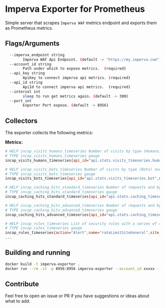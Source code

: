 # Imperva Exporter for Prometheus

Simple server that scrapes `Imperva WAF` metrics endpoint and exports them as Prometheus metrics.

## Flags/Arguments

```sh
  --imperva_endpoint string
        Imperva WAF Api Endpoint. (default -> "https://my.imperva.com")
  --account_id string
        Path under which to expose metrics.  (required)
  --api_key string
        ApiKey to connect imperva api metrics. (required)
  --api_id string
        ApiId to connect imperva api metrics.  (required) 
  --interval int
        sleep to run get metrics again. (default -> 300)
  --port int
        Exporter Port expose. (default -> 8956)
```

## Collectors

The exporter collects the following metrics:

**Metrics:**

```sh
# HELP incap_visits_humans_timeseries Number of visits by type (Humans) over time.
# TYPE incap_visits_humans_timeseries gauge
incap_visits_humans_timeseries{api_id="api.stats.visits_timeseries.human",name="Human visits",site_name="xxx.xxx.xxx"} xx

# HELP incap_visits_bots_timeseries Number of visits by type (Bots) over time.
# TYPE incap_visits_bots_timeseries gauge
incap_visits_bots_timeseries{api_id="api.stats.visits_timeseries.bot",name="Bot visits",site_name="xxx.xxx.xxx"} xx

# HELP incap_caching_hits_standard_timeseries Number of requests and bytes that were cached by the Imperva network, with one day resolution, with info regarding the caching mode (standard).
# TYPE incap_caching_hits_standard_timeseries gauge
incap_caching_hits_standard_timeseries{api_id="api.stats.caching_timeseries.hits.standard",name="Standard Requests Caching",site_name="xxx.xxx.xxx"} xx

# HELP incap_caching_hits_advanced_timeseries Number of requests and bytes that were cached by the Imperva network, with one day resolution, with info regarding the caching mode (advanced).
# TYPE incap_caching_hits_advanced_timeseries gauge
incap_caching_hits_advanced_timeseries{api_id="api.stats.caching_timeseries.bytes.standard",name="Standard Bandwidth Caching",site_name="xxx.xxx.xxx"} xx

# HELP incap_rules_timeseries List of security rules with a series of reported incidents for each rule with the specified granularity.
# TYPE incap_rules_timeseries gauge
incap_rules_timeseries{action="Alert",name="rateLimitSiteGeneral",site_name="xxx.xxx.xxx"} xx
...
```

## Building and running

```sh
docker build -t imperva-exporter .
docker run --rm -it -p 8956:8956 imperva-exporter --account_id xxxxx --api_key xxxxx --api_id xxxxx --interval 60
```

## Contribute

Feel free to open an issue or PR if you have suggestions or ideas about what to add.
